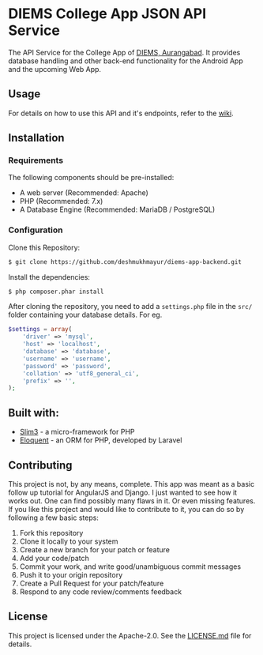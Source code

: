# DIEMS College App JSON API Service

The API Service for the College App of [DIEMS, Aurangabad](http://dietms.org).
It provides database handling and other back-end functionality for the Android App
and the upcoming Web App.

## Usage

For details on how to use this API and it's endpoints,
refer to the [wiki](https://github.com/deshmukhmayur/diems-app-backend/wiki).

## Installation

### Requirements

The following components should be pre-installed:

- A web server (Recommended: Apache)
- PHP (Recommended: 7.x)
- A Database Engine (Recommended: MariaDB / PostgreSQL)

### Configuration

Clone this Repository:
```bash
$ git clone https://github.com/deshmukhmayur/diems-app-backend.git
```

Install the dependencies:
```bash
$ php composer.phar install
```

After cloning the repository, you need to add a `settings.php` file in the `src/` folder
containing your database details. For eg.
```php
$settings = array(
    'driver' => 'mysql',
    'host' => 'localhost',
    'database' => 'database',
    'username' => 'username',
    'password' => 'password',
    'collation' => 'utf8_general_ci',
    'prefix' => '',
);
```

## Built with:

- [Slim3](https://www.slimframework.com/) - a micro-framework for PHP
- [Eloquent](https://laravel.com/docs/5.4/eloquent) - an ORM for PHP, developed by Laravel

## Contributing

This project is not, by any means, complete. This app was meant as a basic follow up tutorial for AngularJS and Django. I just wanted to see how it works out. One can find possibly many flaws in it. Or even missing features. If you like this project and would like to contribute to it, you can do so by following a few basic steps:

1. Fork this repository
2. Clone it locally to your system
3. Create a new branch for your patch or feature
4. Add your code/patch
5. Commit your work, and write good/unambiguous commit messages
6. Push it to your origin repository
7. Create a Pull Request for your patch/feature
8. Respond to any code review/comments feedback

## License

This project is licensed under the Apache-2.0.
See the [LICENSE.md](LICENSE) file for details.
